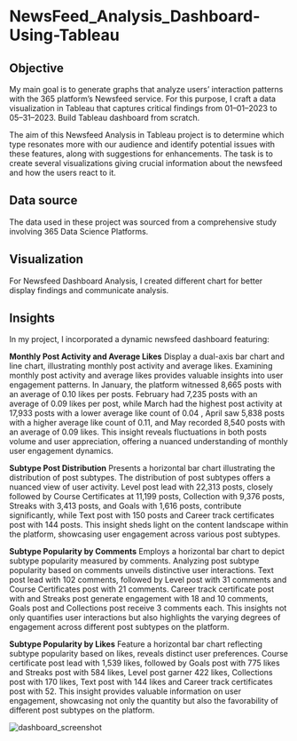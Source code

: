 # NewsFeed_Analysis_Dashboard-Using-Tableau
## Objective

My main goal is to generate graphs that analyze users’ interaction patterns with the 365 platform’s Newsfeed service. For this purpose, I craft a data visualization in Tableau that captures critical findings from 01–01–2023 to 05–31–2023. Build Tableau dashboard from scratch.

The aim of this Newsfeed Analysis in Tableau project is to determine which type resonates more with our audience and identify potential issues with these features, along with suggestions for enhancements. The task is to create several visualizations giving crucial information about the newsfeed and how the users react to it.

## Data source
The data used in these project was sourced from a comprehensive study involving 365 Data Science Platforms.

## Visualization
For Newsfeed Dashboard Analysis, I created different chart for better display findings and communicate analysis.


## Insights
In my project, I incorporated a dynamic newsfeed dashboard featuring:


**Monthly Post Activity and Average Likes**
Display a dual-axis bar chart and line chart, illustrating monthly post activity and average likes. Examining monthly post activity and average likes provides valuable insights into user engagement patterns. In January, the platform witnessed 8,665 posts with an average of 0.10 likes per posts. February had 7,235 posts with an average of 0.09 likes per post, while March had the highest post activity at 17,933 posts with a lower average like count of 0.04 , April saw 5,838 posts with a higher average like count of 0.11, and May recorded 8,540 posts with an average of 0.09 likes. This insight reveals fluctuations in both posts volume and user appreciation, offering a nuanced understanding of monthly user engagement dynamics.

**Subtype Post Distribution**
Presents a horizontal bar chart illustrating the distribution of post subtypes. The distribution of post subtypes offers a nuanced view of user activity. Level post lead with 22,313 posts, closely followed by Course Certificates at 11,199 posts, Collection with 9,376 posts, Streaks with 3,413 posts, and Goals with 1,616 posts, contribute significantly, while Text post with 150 posts and Career track certificates post with 144 posts. This insight sheds light on the content landscape within the platform, showcasing user engagement across various post subtypes.

**Subtype Popularity by Comments**
Employs a horizontal bar chart to depict subtype popularity measured by comments. Analyzing post subtype popularity based on comments unveils distinctive user interactions. Text post lead with 102 comments, followed by Level post with 31 comments and Course Certificates post with 21 comments. Career track certificate post with and Streaks post generate engagement with 18 and 10 comments, Goals post and Collections post receive 3 comments each. This insights not only quantifies user interactions but also highlights the varying degrees of engagement across different post subtypes on the platform.

**Subtype Popularity by Likes**
Feature a horizontal bar chart reflecting subtype popularity based on likes, reveals distinct user preferences. Course certificate post lead with 1,539 likes, followed by Goals post with 775 likes and Streaks post with 584 likes, Level post garner 422 likes, Collections post with 170 likes, Text post with 144 likes and Career track certificates post with 52. This insight provides valuable information on user engagement, showcasing not only the quantity but also the favorability of different post subtypes on the platform.




![dashboard_screenshot](https://github.com/siddharthnaik03/NewsFeed_Analysis_Dashboard-Using-Tableau/assets/173901732/b54fddb2-725d-42f5-b5e8-9ce46862936f)





